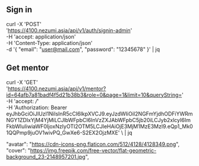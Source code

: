 ## Sign in

curl -X 'POST' \
 'https://4100.nezumi.asia/api/v1/auth/signin-admin' \
 -H 'accept: application/json' \
 -H 'Content-Type: application/json' \
 -d '{
"email": "user@mail.com",
"password": "12345678"
}' | jq

## Get mentor

curl -X 'GET' \
 'https://4100.nezumi.asia/api/v1/mentor?id=64afb7a81badf4f5d21b38b3&role=0&page=1&limit=10&queryString=' \
 -H 'accept: _/_' \
 -H 'Authorization: Bearer eyJhbGciOiJIUzI1NiIsInR5cCI6IkpXVCJ9.eyJzdWIiOiI2NGFmYjdhODFiYWRmNGY1ZDIxYjM4YjMiLCJlbWFpbCI6InVzZXJAbWFpbC5jb20iLCJyb2xlcyI6ImFkbWluIiwiaWF0IjoxNzIyOTI2OTM5LCJleHAiOjE3MjM1MzE3Mzl9.eQp1_Mk01QQPmp9juOV1wivPQ_GwXe6-S2EX2OjzMXE' \ | jq

"avatar": "https://cdn-icons-png.flaticon.com/512/4128/4128349.png",
"cover": "https://img.freepik.com/free-vector/flat-geometric-background_23-2148957201.jpg",

